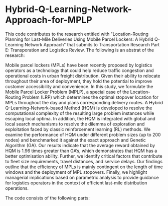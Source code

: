 # Hybrid-Q-Learning-Network-Approach-for-MPLP

This code contributes to the research entitled with "Location-Routing Planning for Last-Mile Deliveries Using Mobile Parcel Lockers: A Hybrid Q-Learning Network Approach" that submits to Transportation Research Part E: Transporation and Logistics Review. The following is an abstrat of the research:   

Mobile parcel lockers (MPLs) have been recently proposed by logistics operators as a technology that could help reduce traffic congestion and operational costs in urban freight distribution. Given their ability to relocate throughout their area of deployment, they hold the potential to improve customer accessibility and convenience. In this study, we formulate the Mobile Parcel Locker Problem (MPLP), a special case of the Location-Routing Problem (LRP) which determines the optimal stopover location for MPLs throughout the day and plans corresponding delivery routes. A Hybrid Q-Learning-Network-based Method (HQM) is developed to resolve the computational complexity of the resulting large problem instances while escaping local optima. In addition, the HQM is integrated with global and local search mechanisms to resolve the dilemma of exploration and exploitation faced by classic reinforcement learning (RL) methods. We examine the performance of HQM under different problem sizes (up to 200 nodes) and benchmarked it against the exact approach and Genetic Algorithm (GA). Our results indicate that the average reward obtained by HQM is 1.96 times greater than GA’s, which demonstrates that HQM has a better optimisation ability. Further, we identify critical factors that contribute to fleet size requirements, travel distances, and service delays. Our findings outline that the efficiency of MPLs is mainly contingent on the length of time windows and the deployment of MPL stopovers. Finally, we highlight managerial implications based on parametric analysis to provide guidance for logistics operators in the context of efficient last-mile distribution operations.

The code consists of the following parts:
